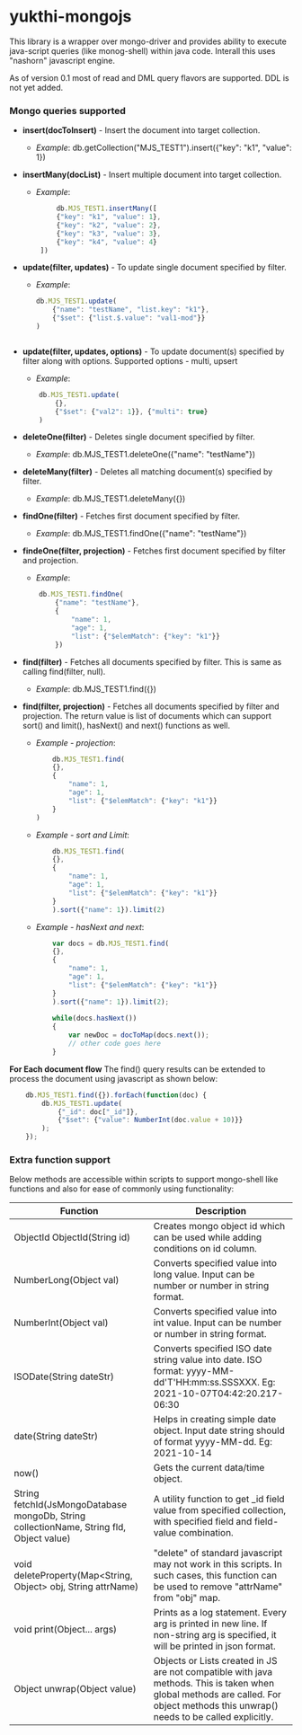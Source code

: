 # yukthi-mongojs

This library is a wrapper over mongo-driver and provides ability to execute java-script queries (like monog-shell) within java code. Interall this uses "nashorn" javascript engine.

As of version 0.1 most of read and DML query flavors are supported. DDL is not yet added.

### Mongo queries supported

* **insert(docToInsert)** - Insert the document into target collection.
    * *Example*: db.getCollection("MJS_TEST1").insert({"key": "k1", "value": 1})

* **insertMany(docList)** - Insert multiple document into target collection.
    * *Example*: 
       ```javascript
    		db.MJS_TEST1.insertMany([  
			{"key": "k1", "value": 1},  
			{"key": "k2", "value": 2},  
			{"key": "k3", "value": 3},  
			{"key": "k4", "value": 4}  
		])
       ```
	
* **update(filter, updates)** - To update single document specified by filter.
    * *Example*: 
    	```javascript
		db.MJS_TEST1.update(  
			{"name": "testName", "list.key": "k1"},  
			{"$set": {"list.$.value": "val1-mod"}}  
		)
	```
* **update(filter, updates, options)** - To update document(s) specified by filter along with options. Supported options - multi, upsert
    * *Example*: 
 	```javascript
		db.MJS_TEST1.update(  
			{},  
			{"$set": {"val2": 1}}, {"multi": true}  
		)
	```
* **deleteOne(filter)** - Deletes single document specified by filter.
    * *Example*: db.MJS_TEST1.deleteOne({"name": "testName"})
* **deleteMany(filter)** - Deletes all matching document(s) specified by filter.
    * *Example*: db.MJS_TEST1.deleteMany({})
* **findOne(filter)** - Fetches first document specified by filter.
    * *Example*: db.MJS_TEST1.findOne({"name": "testName"})
* **findeOne(filter, projection)** - Fetches first document specified by filter and projection.
    * *Example*: 
	```javascript
		db.MJS_TEST1.findOne(  
			{"name": "testName"},  
			{  
				"name": 1,  
				"age": 1,  
				"list": {"$elemMatch": {"key": "k1"}}  
			})
	```
* **find(filter)** - Fetches all documents specified by filter. This is same as calling find(filter, null).
    * *Example*: db.MJS_TEST1.find({})
* **find(filter, projection)** - Fetches all documents specified by filter and projection. The return value is list of documents which can support sort() and limit(), hasNext() and next() functions as well.
    * *Example - projection*: 
    	```javascript
    		db.MJS_TEST1.find(  
			{},  
			{  
				"name": 1,  
				"age": 1,  
				"list": {"$elemMatch": {"key": "k1"}}  
			}
		)
		```
	
    * *Example - sort and Limit*: 
    	```javascript
    		db.MJS_TEST1.find(  
			{},  
			{  
				"name": 1,  
				"age": 1,  
				"list": {"$elemMatch": {"key": "k1"}}  
			}
			).sort({"name": 1}).limit(2)
		```
	
    * *Example - hasNext and next*: 
    	```javascript
    		var docs = db.MJS_TEST1.find(  
			{},  
			{  
				"name": 1,  
				"age": 1,  
				"list": {"$elemMatch": {"key": "k1"}}  
			}
			).sort({"name": 1}).limit(2);
			
			while(docs.hasNext())
			{
				var newDoc = docToMap(docs.next());
				// other code goes here
			}
		```
**For Each document flow**
The find() query results can be extended to process the document using javascript as shown below:  
```javascript
	db.MJS_TEST1.find({}).forEach(function(doc) {  
		db.MJS_TEST1.update(  
			{"_id": doc["_id"]},   
			{"$set": {"value": NumberInt(doc.value + 10)}}  
		);  
	});
```

### Extra function support

Below methods are accessible within scripts to support mongo-shell like functions and also for ease of commonly using functionality:  

Function                                                                                  |         Description
------------------------------------------------------------------------------------------|-----------------------------
ObjectId ObjectId(String id)                                                              |  Creates mongo object id which can be used while adding conditions on id column.
NumberLong(Object val)                                                                    |  Converts specified value into long value. Input can be number or number in string format.
NumberInt(Object val)                                                                     | Converts specified value into int value. Input can be number or number in string format.
ISODate(String dateStr)                                                                   | Converts specified ISO date string value into date. ISO format: yyyy-MM-dd'T'HH:mm:ss.SSSXXX. Eg: 2021-10-07T04:42:20.217-06:30
date(String dateStr)                                                                      |  Helps in creating simple date object. Input date string should of format yyyy-MM-dd. Eg: 2021-10-14
now()                                                                                     | Gets the current data/time object.
String fetchId(JsMongoDatabase mongoDb, String collectionName, String fld, Object value)  | A utility function to get _id field value from specified collection, with specified field and field-value combination.
void deleteProperty(Map<String, Object> obj, String attrName)                             | "delete" of standard javascript may not work in this scripts. In such cases, this function can be used to remove "attrName" from "obj" map.
void print(Object... args)                             									  | Prints as a log statement. Every arg is printed in new line. If non-string arg is specified, it will be printed in json format.
Object unwrap(Object value)                             								  | Objects or Lists created in JS are not compatible with java methods. This is taken when global methods are called. For object methods this unwrap() needs to be called explicitly.





    
